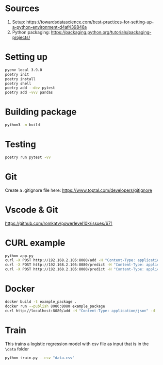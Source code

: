
# Sources

1. Setup: https://towardsdatascience.com/best-practices-for-setting-up-a-python-environment-d4af439846a
2. Python packaging: https://packaging.python.org/tutorials/packaging-projects/


# Setting up 

```bash 
pyenv local 3.9.0
poetry init
poetry install
poetry shell
poetry add --dev pytest
poetry add -vvv pandas

```

# Building package

```bash 
python3 -m build
```

# Testing
```bash 
poetry run pytest -vv
```

# Git 

Create a .gitignore file here: https://www.toptal.com/developers/gitignore


# Vscode & Git

https://github.com/romkatv/powerlevel10k/issues/671

# CURL example

```bash
python app.py                                                                                 -
curl -X POST http://192.168.2.105:8080/add -H "Content-Type: application/json" -d '{"number": '5'}'
curl -X POST http://192.168.2.105:8080/predict -H "Content-Type: application/json" -d '{"Age": 55,"Job": 5, "Credit amount": 55}'
curl -X POST http://192.168.2.105:8080/predict -H "Content-Type: application/json" -d @example.json
```

# Docker 

```bash 
docker build -t example_package .   
docker run --publish 8080:8080 example_package
curl http://localhost:8080/add -H "Content-Type: application/json" -d '{"number": '5'}'
```

# Train 

This trains a logistic regression model with csv file as input that is in the `\data` folder

```bash 
python train.py --csv "data.csv"
```